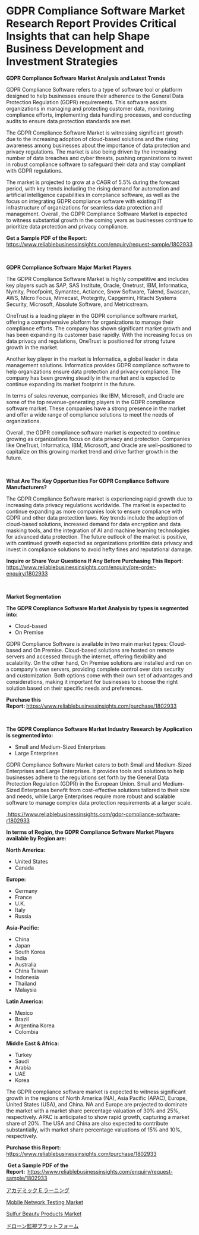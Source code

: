 <p><h1>GDPR Compliance Software Market Research Report Provides Critical Insights that can help Shape Business Development and Investment Strategies</h1></p><p><strong>GDPR Compliance Software Market Analysis and Latest Trends</strong></p>
<p><p>GDPR Compliance Software refers to a type of software tool or platform designed to help businesses ensure their adherence to the General Data Protection Regulation (GDPR) requirements. This software assists organizations in managing and protecting customer data, monitoring compliance efforts, implementing data handling processes, and conducting audits to ensure data protection standards are met.</p><p>The GDPR Compliance Software Market is witnessing significant growth due to the increasing adoption of cloud-based solutions and the rising awareness among businesses about the importance of data protection and privacy regulations. The market is also being driven by the increasing number of data breaches and cyber threats, pushing organizations to invest in robust compliance software to safeguard their data and stay compliant with GDPR regulations.</p><p>The market is projected to grow at a CAGR of 5.5% during the forecast period, with key trends including the rising demand for automation and artificial intelligence capabilities in compliance software, as well as the focus on integrating GDPR compliance software with existing IT infrastructure of organizations for seamless data protection and management. Overall, the GDPR Compliance Software Market is expected to witness substantial growth in the coming years as businesses continue to prioritize data protection and privacy compliance.</p></p>
<p><strong>Get a Sample PDF of the Report:&nbsp;</strong> <a href="https://www.reliablebusinessinsights.com/enquiry/request-sample/1802933">https://www.reliablebusinessinsights.com/enquiry/request-sample/1802933</a></p>
<p>&nbsp;</p>
<p><strong>GDPR Compliance Software Major Market Players</strong></p>
<p><p>The GDPR Compliance Software Market is highly competitive and includes key players such as SAP, SAS Institute, Oracle, Onetrust, IBM, Informatica, Nymity, Proofpoint, Symantec, Actiance, Snow Software, Talend, Swascan, AWS, Micro Focus, Mimecast, Protegrity, Capgemini, Hitachi Systems Security, Microsoft, Absolute Software, and Metricstream.</p><p>OneTrust is a leading player in the GDPR compliance software market, offering a comprehensive platform for organizations to manage their compliance efforts. The company has shown significant market growth and has been expanding its customer base rapidly. With the increasing focus on data privacy and regulations, OneTrust is positioned for strong future growth in the market.</p><p>Another key player in the market is Informatica, a global leader in data management solutions. Informatica provides GDPR compliance software to help organizations ensure data protection and privacy compliance. The company has been growing steadily in the market and is expected to continue expanding its market footprint in the future.</p><p>In terms of sales revenue, companies like IBM, Microsoft, and Oracle are some of the top revenue-generating players in the GDPR compliance software market. These companies have a strong presence in the market and offer a wide range of compliance solutions to meet the needs of organizations.</p><p>Overall, the GDPR compliance software market is expected to continue growing as organizations focus on data privacy and protection. Companies like OneTrust, Informatica, IBM, Microsoft, and Oracle are well-positioned to capitalize on this growing market trend and drive further growth in the future.</p></p>
<p>&nbsp;</p>
<p><strong>What Are The Key Opportunities For GDPR Compliance Software Manufacturers?</strong></p>
<p><p>The GDPR Compliance Software market is experiencing rapid growth due to increasing data privacy regulations worldwide. The market is expected to continue expanding as more companies look to ensure compliance with GDPR and other data protection laws. Key trends include the adoption of cloud-based solutions, increased demand for data encryption and data masking tools, and the integration of AI and machine learning technologies for advanced data protection. The future outlook of the market is positive, with continued growth expected as organizations prioritize data privacy and invest in compliance solutions to avoid hefty fines and reputational damage.</p></p>
<p><strong>Inquire or Share Your Questions If Any Before Purchasing This Report:</strong> <a href="https://www.reliablebusinessinsights.com/enquiry/pre-order-enquiry/1802933">https://www.reliablebusinessinsights.com/enquiry/pre-order-enquiry/1802933</a></p>
<p>&nbsp;</p>
<p><strong>Market Segmentation</strong></p>
<p><strong>The GDPR Compliance Software Market Analysis by types is segmented into:</strong></p>
<p><ul><li>Cloud-based</li><li>On Premise</li></ul></p>
<p><p>GDPR Compliance Software is available in two main market types: Cloud-based and On Premise. Cloud-based solutions are hosted on remote servers and accessed through the internet, offering flexibility and scalability. On the other hand, On Premise solutions are installed and run on a company's own servers, providing complete control over data security and customization. Both options come with their own set of advantages and considerations, making it important for businesses to choose the right solution based on their specific needs and preferences.</p></p>
<p><strong>Purchase this Report:&nbsp;</strong><a href="https://www.reliablebusinessinsights.com/purchase/1802933">https://www.reliablebusinessinsights.com/purchase/1802933</a></p>
<p>&nbsp;</p>
<p><strong>The GDPR Compliance Software Market Industry Research by Application is segmented into:</strong></p>
<p><ul><li>Small and Medium-Sized Enterprises</li><li>Large Enterprises</li></ul></p>
<p><p>GDPR Compliance Software Market caters to both Small and Medium-Sized Enterprises and Large Enterprises. It provides tools and solutions to help businesses adhere to the regulations set forth by the General Data Protection Regulation (GDPR) in the European Union. Small and Medium-Sized Enterprises benefit from cost-effective solutions tailored to their size and needs, while Large Enterprises require more robust and scalable software to manage complex data protection requirements at a larger scale.</p></p>
<p><a href="https://www.reliablebusinessinsights.com/gdpr-compliance-software-r1802933">&nbsp;https://www.reliablebusinessinsights.com/gdpr-compliance-software-r1802933</a></p>
<p><strong>In terms of Region, the GDPR Compliance Software Market Players available by Region are:</strong></p>
<p>
    <p> <strong> North America: </strong>
        <ul>
            <li>United States</li>
            <li>Canada</li>
        </ul>
        </p> 
    <p> <strong> Europe: </strong>
        <ul>
            <li>Germany</li>
            <li>France</li>
            <li>U.K.</li>
            <li>Italy</li>
            <li>Russia</li>
        </ul>
        </p> 
    <p> <strong> Asia-Pacific: </strong>
        <ul>
            <li>China</li>
            <li>Japan</li>
            <li>South Korea</li>
            <li>India</li>
            <li>Australia</li>
            <li>China Taiwan</li>
            <li>Indonesia</li>
            <li>Thailand</li>
            <li>Malaysia</li>
        </ul>
        </p> 
    <p> <strong> Latin America: </strong>
        <ul>
            <li>Mexico</li>
            <li>Brazil</li>
            <li>Argentina Korea</li>
            <li>Colombia</li>
        </ul>
        </p> 
    <p> <strong> Middle East & Africa: </strong>
        <ul>
            <li>Turkey</li>
            <li>Saudi</li>
            <li>Arabia</li>
            <li>UAE</li>
            <li>Korea</li>
        </ul>
    </p>
    </p>
<p><p>The GDPR compliance software market is expected to witness significant growth in the regions of North America (NA), Asia Pacific (APAC), Europe, United States (USA), and China. NA and Europe are projected to dominate the market with a market share percentage valuation of 30% and 25%, respectively. APAC is anticipated to show rapid growth, capturing a market share of 20%. The USA and China are also expected to contribute substantially, with market share percentage valuations of 15% and 10%, respectively.</p></p>
<p><strong>Purchase this Report: </strong><a href="https://www.reliablebusinessinsights.com/purchase/1802933">https://www.reliablebusinessinsights.com/purchase/1802933</a></p>
<p>&nbsp;<strong>Get a Sample PDF of the Report:&nbsp;&nbsp;</strong><a href="https://www.reliablebusinessinsights.com/enquiry/request-sample/1802933">https://www.reliablebusinessinsights.com/enquiry/request-sample/1802933</a></p>
<p><strong></strong></p>
<p><p><a href="https://github.com/EmoryYundt1935/Market-Research-Report-List-2/blob/main/8001400180417.md">アカデミック E ラーニング</a></p><p><a href="https://github.com/elizabethdagraca/Market-Research-Report-List-4/blob/main/mobile-network-testing-market.md">Mobile Network Testing Market</a></p><p><a href="https://github.com/santosh758595/Market-Research-Report-List-5/blob/main/sulfur-beauty-products-market.md">Sulfur Beauty Products Market</a></p><p><a href="https://github.com/mm14022023/Market-Research-Report-List-2/blob/main/4944546180418.md">ドローン監視プラットフォーム</a></p></p>